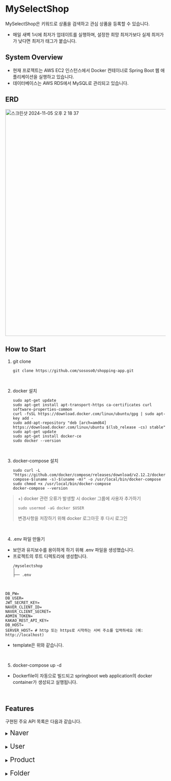# MySelectShop 

MySelectShop은 키워드로 상품을 검색하고 관심 상품을 등록할 수 있습니다.
- 매일 새벽 1시에 최저가 업데이트를 실행하며, 설정한 희망 최저가보다 실제 최저가가 낮다면 최저가 태그가 붙습니다.

## System Overview 

- 현재 프로젝트는 AWS EC2 인스턴스에서 Docker 컨테이너로 Spring Boot 웹 애플리케이션을 실행하고 있습니다. 
- 데이터베이스는 AWS RDS에서 MySQL로 관리되고 있습니다.

## ERD 

<img width="710" alt="스크린샷 2024-11-05 오후 2 18 37" src="https://github.com/user-attachments/assets/f2257b56-f0a5-497a-b5e8-4c9c3e9f3ff0">

## How to Start

1. git clone 
    ```
   git clone https://github.com/sososo0/shopping-app.git
   ```
   
<br>

2. docker 설치 
    ```
   sudo apt-get update
   sudo apt-get install apt-transport-https ca-certificates curl software-properties-common
   curl -fsSL https://download.docker.com/linux/ubuntu/gpg | sudo apt-key add -
   sudo add-apt-repository "deb [arch=amd64] https://download.docker.com/linux/ubuntu $(lsb_release -cs) stable"
   sudo apt-get update
   sudo apt-get install docker-ce
   sudo docker --version
   ```
   
<br>

3. docker-compose 설치
    ```
   sudo curl -L "https://github.com/docker/compose/releases/download/v2.12.2/docker-compose-$(uname -s)-$(uname -m)" -o /usr/local/bin/docker-compose
   sudo chmod +x /usr/local/bin/docker-compose
   docker-compose --version
   ```

> +) docker 관련 오류가 발생할 시
> docker 그룹에 사용자 추가하기 
> ```
> sudo usermod -aG docker $USER
> ```
> 
> 변경사항을 저장하기 위해 docker 로그아웃 후 다시 로그인 

<br>

4. .env 파일 만들기 

- 보안과 유지보수를 용이하게 하기 위해 .env 파일을 생성했습니다. 
- 프로젝트의 루트 디렉토리에 생성합니다.
    ```
    /myselectshop
    │
    ├── .env
    ```
<br>

```
DB_PW=
DB_USER=
JWT_SECRET_KEY=
NAVER_CLIENT_ID=
NAVER_CLIENT_SECRET=
ADMIN_TOKEN=
KAKAO_REST_API_KEY=
DB_HOST=
SERVER_HOST= # http 또는 https로 시작하는 서버 주소를 입력하세요 (예: http://localhost)
```

- template은 위와 같습니다. 

<br>

5. docker-compose up -d 

- Dockerfile이 자동으로 빌드되고 springboot web application의 docker container가 생성되고 실행됩니다.

<br>

## Features

구현된 주요 API 목록은 다음과 같습니다. 

<details>
  <summary><span style="font-size: 1.5em;">Naver</span></summary>
  <div markdown="1">

- 상품 검색

  ```
  GET /api/search?query=검색어
  ```

  </div>
</details>

<br>

<details>
  <summary><span style="font-size: 1.5em;">User</span></summary>
  <div markdown="1">

- 로그인 페이지 호출 
    
  ```
  GET /api/user/login-page
  ```
    
- 회원가입 페이지 호출 
    
  ```
  GET /api/user/signup
  ```
    
- 회원가입 
    
  ```
  POST /api/user/signup
  ```
    
- 회원 정보 요청 
    
  ```
  GET /api/user-info
  ```
    
- 카카오 소셜 로그인 인가 코드 처리 
    
  ```
  GET /api/user/kakao/callback
  ```

  </div>
</details>

<br>

<details>
  <summary><span style="font-size: 1.5em;">Product</span></summary>
  <div markdown="1">

- 관심 상품 조회하기
    
  ```
  GET /api/products
  ```
    
- 관심 상품 등록하기 
    
  ```
  POST /api/products
  ```
    
- 관심 상품의 희망 최저가 업데이트 
    
  ```
  PUT /api/products/{id}
  ```
    
- admin 계정 모든 상품 조회 기능 
    
  ```
  GET /api/admin/products
  ```

  </div>
</details>

<br>

<details>
  <summary><span style="font-size: 1.5em;">Folder</span></summary>
  <div markdown="1">
    
- 폴더 전체 조회 
    
  ```
  GET /api/folders
  ```
    
- 회원 폴더 생성 
    
  ```
  POST /api/folders
  ```
    
- 회원 폴더 조회 
    
  ```
  GET /api/user-folder
  ```
    
- 폴더 추가 
    
  ```
  POST /api/products/{productId}/folder
  ```
    
- 폴더 별 관심상품 조회 
    
  ```
  GET /api/folders/{folderId}/products
  ```

  </div>
</details>
